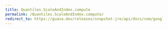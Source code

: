 ```yaml
---
title: Quantiles.ScaleAndIndex.compute
permalink: /Quantiles.ScaleAndIndex.compute/
redirect_to: https://guava.dev/releases/snapshot-jre/api/docs/com/google/common/math/Quantiles.ScaleAndIndex.html#compute-int...-
---
```

